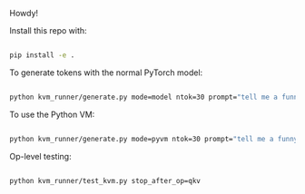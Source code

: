 Howdy!

Install this repo with:

```bash

pip install -e .

```

To generate tokens with the normal PyTorch model:


```bash

python kvm_runner/generate.py mode=model ntok=30 prompt="tell me a funny joke about cookies"

```

To use the Python VM:

```bash

python kvm_runner/generate.py mode=pyvm ntok=30 prompt="tell me a funny joke about cookies"

```

Op-level testing:

```bash

python kvm_runner/test_kvm.py stop_after_op=qkv

```